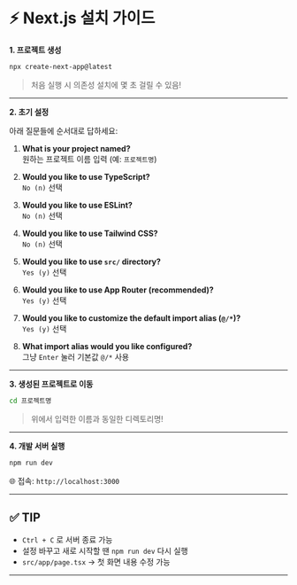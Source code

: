 # ⚡ Next.js 설치 가이드

**1. 프로젝트 생성**

```bash
npx create-next-app@latest
```

> 처음 실행 시 의존성 설치에 몇 초 걸릴 수 있음!

---

**2. 초기 설정**

아래 질문들에 순서대로 답하세요:

1. **What is your project named?**  
   원하는 프로젝트 이름 입력 (예: `프로젝트명`)

2. **Would you like to use TypeScript?**  
   `No (n)` 선택

3. **Would you like to use ESLint?**  
 `No (n)` 선택

4. **Would you like to use Tailwind CSS?**  
   `No (n)` 선택

5. **Would you like to use `src/` directory?**  
   `Yes (y)` 선택

6. **Would you like to use App Router (recommended)?**  
   `Yes (y)` 선택

7. **Would you like to customize the default import alias (`@/*`)?**  
   `Yes (y)` 선택

8. **What import alias would you like configured?**  
   그냥 `Enter` 눌러 기본값 `@/*` 사용

---

**3. 생성된 프로젝트로 이동**

```bash
cd 프로젝트명
```

> 위에서 입력한 이름과 동일한 디렉토리명!

---

**4. 개발 서버 실행**

```bash
npm run dev
```

🌐 접속: `http://localhost:3000`

---

## ✅ TIP

- `Ctrl + C` 로 서버 종료 가능
- 설정 바꾸고 새로 시작할 땐 `npm run dev` 다시 실행
- `src/app/page.tsx` → 첫 화면 내용 수정 가능

---
